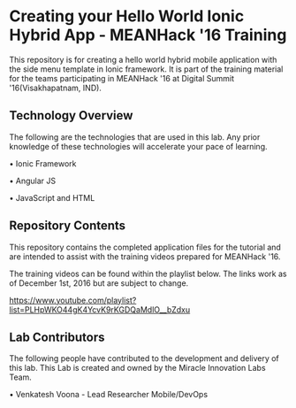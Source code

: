 # Creating your Hello World Ionic Hybrid App - MEANHack '16 Training

This repository is for creating a hello world hybrid mobile application with the side menu template in Ionic framework. It is part of the training material for the teams participating in MEANHack '16 at Digital Summit '16(Visakhapatnam, IND).

## Technology Overview

The following are the technologies that are used in this lab. Any prior knowledge of these technologies will accelerate your pace of learning.

• Ionic Framework

• Angular JS

• JavaScript and HTML

## Repository Contents

This repository contains the completed application files for the tutorial and are intended to assist with the training videos prepared for MEANHack '16.

The training videos can be found within the playlist below. The links work as of December 1st, 2016 but are subject to change.

https://www.youtube.com/playlist?list=PLHpWKO44gK4YcvK9rKGDQaMdlO__bZdxu

## Lab Contributors

The following people have contributed to the development and delivery of this lab. This Lab is created and owned by the Miracle Innovation Labs Team.

• Venkatesh Voona - Lead Researcher Mobile/DevOps
